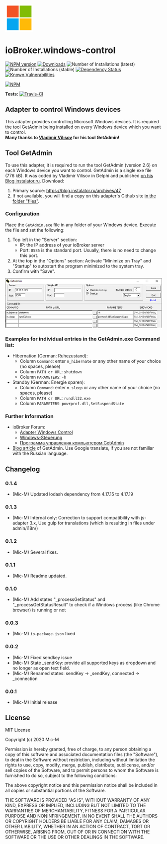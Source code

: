 ![Logo](admin/windows-control_90.png)
# ioBroker.windows-control

[![NPM version](http://img.shields.io/npm/v/iobroker.windows-control.svg)](https://www.npmjs.com/package/iobroker.windows-control)
[![Downloads](https://img.shields.io/npm/dm/iobroker.windows-control.svg)](https://www.npmjs.com/package/iobroker.windows-control)
![Number of Installations (latest)](http://iobroker.live/badges/windows-control-installed.svg)
![Number of Installations (stable)](http://iobroker.live/badges/windows-control-stable.svg)
[![Dependency Status](https://img.shields.io/david/Mic-M/iobroker.windows-control.svg)](https://david-dm.org/Mic-M/iobroker.windows-control)
[![Known Vulnerabilities](https://snyk.io/test/github/Mic-M/ioBroker.windows-control/badge.svg)](https://snyk.io/test/github/Mic-M/ioBroker.windows-control)

[![NPM](https://nodei.co/npm/iobroker.windows-control.png?downloads=true)](https://nodei.co/npm/iobroker.windows-control/)

**Tests:** [![Travis-CI](http://img.shields.io/travis/Mic-M/ioBroker.windows-control/master.svg)](https://travis-ci.org/Mic-M/ioBroker.windows-control)

## Adapter to control Windows devices

This adapter provides controlling Microsoft Windows devices. It is required the tool GetAdmin being installed on every Windows device which you want to control.
<br>
<strong>Many thanks to [Vladimir Vilisov](https://blog.instalator.ru) for his tool GetAdmin!</strong> 

## Tool GetAdmin

To use this adapter, it is required to run the tool GetAdmin (version 2.6) on each Windows device you want to control.
GetAdmin is a single exe file (776 kB). It was coded by Vladimir Vilisov in Delphi and published [on his Blog instalator.ru](https://blog.instalator.ru/archives/47).
Download:
 1. Primary source: https://blog.instalator.ru/archives/47
 2. If not available, you will find a copy on this adapter's Github site [in the folder "files"](https://github.com/Mic-M/ioBroker.windows-control/tree/master/files).


### Configuration

Place the `GetAdmin.exe` file in any folder of your Windows device. Execute the file and set the following:
1. Top left in the "Server" section:
    * IP: the IP address of your ioBroker server
    * Port: `8585` is the standard port. Usually, there is no need to change this port.
2. At the top in the "Options" section: Activate "Minimize on Tray" and "Startup" to autostart the program minimized to the system tray.
3. Confirm with "Save".

![GetAdmin Settings](img/getadmin-settings.png)

### Examples for individual entries in the GetAdmin.exe Command list:
* Hibernation (German: Ruhezustand): 
    * Column `Command`: enter `m_hibernate` or any other name of your choice (no spaces, please)
    * Column `PATH or URL`: `shutdown`
    * Column `PARAMETERS`: `-h`
* Standby (German: Energie sparen):
    * Column `Command`: enter `m_sleep` or any other name of your choice (no spaces, please)
    * Column `PATH or URL`: `rundll32.exe`
    * Column `PARAMETERS`: `powrprof.dll,SetSuspendState`

### Further Information
* ioBroker Forum:
    * [Adapter Windows Control](https://forum.iobroker.net/topic/31485/)
    * [Windows-Steuerung](https://forum.iobroker.net/topic/1570/windows-steuerung)
    * [Программа управления компьютером GetAdmin](https://forum.iobroker.net/topic/1505/)
* [Blog article](https://blog.instalator.ru/archives/47) of GetAdmin. Use Google translate, if you are not familiar with the Russian language.


## Changelog

### 0.1.4
* (Mic-M) Updated lodash dependency from 4.17.15 to 4.17.19

### 0.1.3
* (Mic-M) Internal only: Correction to support compatibility with js-adapter 3.x, Use gulp for translations (which is resulting in files under admin/i18n/)

### 0.1.2
* (Mic-M) Several fixes.

### 0.1.1
* (Mic-M) Readme updated.

### 0.1.0
* (Mic-M) Add states "_processGetStatus" and "_processGetStatusResult" to check if a Windows process (like Chrome browser) is running or not

### 0.0.3
* (Mic-M) `io-package.json` fixed

### 0.0.2
* (Mic-M) Fixed sendkey issue
* (Mic-M) State _sendKey: provide all supported keys as dropdown and no longer as open text field.
* (Mic-M) Renamed states: sendKey -> _sendKey, connected -> _connection

### 0.0.1
* (Mic-M) Initial release

## License
MIT License

Copyright (c) 2020 Mic-M

Permission is hereby granted, free of charge, to any person obtaining a copy
of this software and associated documentation files (the "Software"), to deal
in the Software without restriction, including without limitation the rights
to use, copy, modify, merge, publish, distribute, sublicense, and/or sell
copies of the Software, and to permit persons to whom the Software is
furnished to do so, subject to the following conditions:

The above copyright notice and this permission notice shall be included in all
copies or substantial portions of the Software.

THE SOFTWARE IS PROVIDED "AS IS", WITHOUT WARRANTY OF ANY KIND, EXPRESS OR
IMPLIED, INCLUDING BUT NOT LIMITED TO THE WARRANTIES OF MERCHANTABILITY,
FITNESS FOR A PARTICULAR PURPOSE AND NONINFRINGEMENT. IN NO EVENT SHALL THE
AUTHORS OR COPYRIGHT HOLDERS BE LIABLE FOR ANY CLAIM, DAMAGES OR OTHER
LIABILITY, WHETHER IN AN ACTION OF CONTRACT, TORT OR OTHERWISE, ARISING FROM,
OUT OF OR IN CONNECTION WITH THE SOFTWARE OR THE USE OR OTHER DEALINGS IN THE
SOFTWARE.